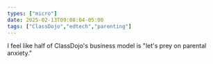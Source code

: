 ```yaml
---
types: ["micro"]
date: 2025-02-13T09:08:04-05:00
tags: ["ClassDojo","edtech","parenting"]
---
```

I feel like half of ClassDojo's business model is "let's prey on parental anxiety."
